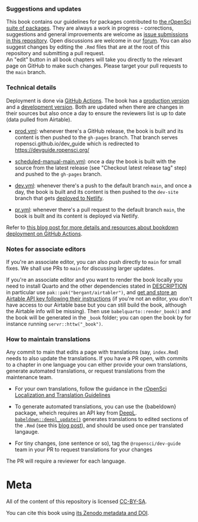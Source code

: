 ### Suggestions and updates

This book contains our guidelines for packages contributed to [the rOpenSci suite of packages](https://ropensci.org/packages/). 
They are always a work in progress - corrections, suggestions and general improvements are welcome as [issue submissions in this repository](https://github.com/ropensci/dev_guide/issues/new). 
Open discussions are welcome in our [forum](https://discuss.ropensci.org/). 
You can also suggest changes by editing the `.Rmd` files that are at the root of this repository and submitting a pull request.  
An "edit" button in all book chapters will take you directly to the relevant page on GitHub to make such changes. 
Please target your pull requests to the `main` branch.

### Technical details

Deployment is done via [GitHub Actions](.github/workflows).
The book has a [production version](https://devguide.ropensci.org/) and a [development version](https://devdevguide.netlify.com/).
Both are updated when there are changes in their sources but also once a day to ensure the reviewers list is up to date (data pulled from Airtable).

* [prod.yml](.github/workflows/prod.yml): whenever there's a GitHub release, the book is built and its content is then pushed to the `gh-pages` branch. That branch serves ropensci.github.io/dev_guide which is redirected to https://devguide.ropensci.org/

* [scheduled-manual-main.yml](scheduled-manual-main.yml): once a day the book is built with the source from the latest release (see "Checkout latest release tag" step) and pushed to the `gh-pages` branch.

* [dev.yml](.github/workflows/dev.yml): whenever there's a push to the default branch `main`, and once a day, the book is built and its content is then pushed to the `dev-site` branch that gets [deployed to Netlify](https://devdevguide.netlify.com/).

* [pr.yml](.github/workflows/dev.yml): whenever there's a pull request to the default branch `main`, the book is built and its content is deployed via Netlify.

Refer to [this blog post for more details and resources about bookdown deployment on GitHub Actions](https://ropensci.org/blog/2020/04/07/bookdown-learnings/#5-how-to-deploy-a-preview-of-the-book-for-pull-requests).

### Notes for associate editors

If you're an associate editor, you can also push directly to `main` for small fixes. 
We shall use PRs to `main` for discussing larger updates.

If you're an associate editor and you want to render the book locally you need to install Quarto and the other dependencies stated in [DESCRIPTION](DESCRIPTION) in particular use `pak::pak("bergant/airtabler")`, and [get and store an Airtable API key following their instructions](https://github.com/bergant/airtabler#get-and-store-the-api-key) (if you're not an editor, you don't have access to our Airtable base but you can still build the book, although the Airtable info will be missing). 
Then use `babelquarto::render_book()` and the book will be generated in the `_book` folder; you can open the book by for instance running `servr::httw("_book")`.

### How to maintain translations

Any commit to main that edits a page with translations (say, `index.Rmd`) needs to also update the translations. 
If you have a PR open, with commits to a chapter in one language you can either provide your own translations, 
generate automated translations, or request translations from the maintenance team.

- For your own translations, follow the guidance in the [rOpenSci Localization and Translation Guidelines](https://translationguide.ropensci.org)

- To generate automated translations, you can use the {babeldown} package, wheich requires an API key from [DeepL](https://www.deepl.com). [`babeldown::deepl_update()`](https://docs.ropensci.org/babeldown/reference/deepl_update.html) generates translations to edited sections of the `.Rmd` (see this [blog post](https://ropensci.org/blog/2024/01/16/deepl-update-babeldown/)), and should be used once per translated langauge. 

- For tiny changes, (one sentence or so), tag the `@ropensci/dev-guide` team in your PR to request translations for your changes

The PR will require a reviewer for each language.

# Meta

All of the content of this repository is licensed 
[CC-BY-SA](https://creativecommons.org/publicdomain/zero/1.0/).

You can cite this book using [its Zenodo metadata and DOI](https://doi.org/10.5281/zenodo.2553043).
